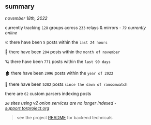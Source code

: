 
## summary
_november 18th, 2022_

currently tracking `128` groups across `233` relays & mirrors - _`79` currently online_

⏲ there have been `5` posts within the `last 24 hours`

🦈 there have been `204` posts within the `month of november`

🪐 there have been `771` posts within the `last 90 days`

🏚 there have been `2996` posts within the `year of 2022`

🦕 there have been `5282` posts `since the dawn of ransomwatch`

there are `62` custom parsers indexing posts

_`20` sites using v2 onion services are no longer indexed - [support.torproject.org](https://support.torproject.org/onionservices/v2-deprecation/)_

> see the project [README](https://github.com/joshhighet/ransomwatch#ransomwatch--) for backend technicals
